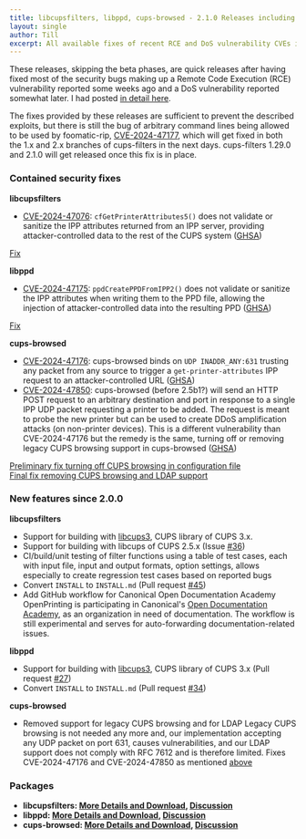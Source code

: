 ```yaml
---
title: libcupsfilters, libppd, cups-browsed - 2.1.0 Releases including vulnerability fixes
layout: single
author: Till
excerpt: All available fixes of recent RCE and DoS vulnerability CVEs included, also libcups3 support and filter workflow testing.
---
```

These releases, skipping the beta phases, are quick releases after having fixed most of the security bugs making up a Remote Code Execution (RCE) vulnerability reported some weeks ago and a DoS vulnerability reported somewhat later. I had posted [in detail here](/OpenPrinting-News-Flash-cups-browsed-Remote-Code-Execution-vulnerability/).

The fixes provided by these releases are sufficient to prevent the described exploits, but there is still the bug of arbitrary command lines being allowed to be used by foomatic-rip, [CVE-2024-47177](https://www.cve.org/CVERecord?id=CVE-2024-47177), which will get fixed in both the 1.x and 2.x branches of cups-filters in the next days. cups-filters 1.29.0 and 2.1.0 will get released once this fix is in place.

### Contained security fixes

**libcupsfilters**
- [CVE-2024-47076](https://www.cve.org/CVERecord?id=CVE-2024-47076): `cfGetPrinterAttributes5()` does not validate or sanitize the IPP attributes returned from an IPP server, providing attacker-controlled data to the rest of the CUPS system ([GHSA](https://github.com/OpenPrinting/libcupsfilters/security/advisories/GHSA-w63j-6g73-wmg5))

[Fix](https://github.com/OpenPrinting/libcupsfilters/commit/95576ec3)

**libppd**
- [CVE-2024-47175](https://www.cve.org/CVERecord?id=CVE-2024-47175): `ppdCreatePPDFromIPP2()` does not validate or sanitize the IPP attributes when writing them to the PPD file, allowing the injection of attacker-controlled data into the resulting PPD ([GHSA](https://github.com/OpenPrinting/libppd/security/advisories/GHSA-7xfx-47qg-grp6))

[Fix](https://github.com/OpenPrinting/libppd/commit/d681747ebf)

**cups-browsed**
- [CVE-2024-47176](https://www.cve.org/CVERecord?id=CVE-2024-47176): cups-browsed binds on `UDP INADDR_ANY:631` trusting any packet from any source to trigger a `get-printer-attributes` IPP request to an attacker-controlled URL ([GHSA](https://github.com/OpenPrinting/cups-browsed/security/advisories/GHSA-rj88-6mr5-rcw8))
- [CVE-2024-47850](https://www.cve.org/CVERecord?id=CVE-2024-47850): cups-browsed (before 2.5b1?) will send an HTTP POST request to an arbitrary destination and port in response to a single IPP UDP packet requesting a printer to be added. The request is meant to probe the new printer but can be used to create DDoS amplification attacks (on non-printer devices). This is a different vulnerability than CVE-2024-47176 but the remedy is the same, turning off or removing legacy CUPS browsing support in cups-browsed ([GHSA](https://github.com/OpenPrinting/cups-filters/security/advisories/GHSA-rq86-c7g6-r2h8))

[Preliminary fix turning off CUPS browsing in configuration file](https://github.com/OpenPrinting/cups-browsed/commit/1debe6b140c)<BR>
[Final fix removing CUPS browsing and LDAP support](https://github.com/OpenPrinting/cups-browsed/commit/1d1072a0de5)

### New features since 2.0.0

**libcupsfilters**
- Support for building with [libcups3](https://github.com/openprinting/libcups), CUPS library of CUPS 3.x.
- Support for building with libcups of CUPS 2.5.x (Issue [#36](https://github.com/OpenPrinting/libcupsfilters/pull/36))
- CI/build/unit testing of filter functions using a table of test cases, each with input file, input and output formats, option settings, allows especially to create regression test cases based on reported bugs
- Convert `INSTALL` to `INSTALL.md`
  (Pull request [#45](https://github.com/OpenPrinting/libcupsfilters/pull/45))
- Add GitHub workflow for Canonical Open Documentation Academy
  OpenPrinting is participating in Canonical's [Open Documentation Academy](https://github.com/canonical/open-documentation-academy/), as an organization in need of documentation. The workflow is still experimental and serves for auto-forwarding documentation-related issues.

**libppd**
- Support for building with [libcups3](https://github.com/openprinting/libcups), CUPS library of CUPS 3.x
  (Pull request [#27](https://github.com/OpenPrinting/libppd/pull/27))
- Convert `INSTALL` to `INSTALL.md`
  (Pull request [#34](https://github.com/OpenPrinting/libppd/pull/34))

**cups-browsed**
- Removed support for legacy CUPS browsing and for LDAP
  Legacy CUPS browsing is not needed any more and, our implementation accepting any UDP packet on port 631, causes vulnerabilities, and our LDAP support does not comply with RFC 7612 and is therefore limited. Fixes CVE-2024-47176 and CVE-2024-47850 as mentioned [above](#contained-security-fixes)

### Packages

- **libcupsfilters: [More Details and Download](https://github.com/OpenPrinting/libcupsfilters/releases/tag/2.1.0), [Discussion](https://github.com/OpenPrinting/libcupsfilters/discussions/64)**
- **libppd: [More Details and Download](https://github.com/OpenPrinting/libppd/releases/tag/2.1.0), [Discussion](https://github.com/OpenPrinting/libppd/discussions/50)**
- **cups-browsed: [More Details and Download](https://github.com/OpenPrinting/cups-browsed/releases/tag/2.1.0), [Discussion](https://github.com/OpenPrinting/cups-browsed/discussions/46)**

